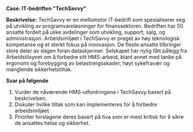 **Case: IT-bedriften "TechSavvy"**

**Beskrivelse:**
TechSavvy er en mellomstor IT-bedrift som spesialiserer seg på utvikling av programvareløsninger for finanssektoren. Bedriften har 50 ansatte fordelt på ulike avdelinger som utvikling, support, salg, og administrasjon. Arbeidsmiljøet i TechSavvy er preget av høy teknologisk kompetanse og et sterkt fokus på innovasjon. De fleste ansatte tilbringer store deler av dagen foran dataskjermer. Selskapet har nylig fått pålegg fra Arbeidstilsynet om å forbedre sitt HMS-arbeid, blant annet med tanke på ergonomi og forebygging av belastningsskader, høyt sykefravær og manglende sikkerhetstiltak.

**Svar på følgende**
1. Vurder de nåværende HMS-utfordringene i TechSavvy basert på beskrivelsen.
2. Diskuter hvilke tiltak som kan implementeres for å forbedre arbeidsmiljøet.
3. Prioriter forslagene deres basert på hva som er mest kritisk for å sikre de ansattes helse og sikkerhet.

